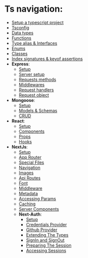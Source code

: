 <!-- @format -->

# Ts navigation:

- [Setup a typescript project](Setup.md)
- [Tsconfig](TsConfig.md)
- [Data types](./Raw/DataTypes.md)
- [Functions](./Raw/Function.md)
- [Type alias & Interfaces](./Raw/Types%20&%20interfaces.md)
- [Enums](./Raw/Enums.md)
- [Classes](./Raw/Classes.md)
- [Index signatures & keyof assertions](./Raw/Indexes%20signatures%20&%20keyof%20assertions.md)
- **Express**:
  - [Setup](./Express/Setup.md)
  - [Server setup](./Express/Server%20setup.md)
  - [Requests methods](./Express/RequestMethods.md)
  - [Middlewares](./Express/middlewares.md)
  - [Request handlers](./Express/RequestHandlers.md)
  - [Request object](./Express/RequestObj.md)
- **Mongoose**:
  - [Setup](./mongoose/Setup.md)
  - [Models & Schemas](./mongoose/Models.md)
  - [CRUD](./mongoose/CRUD.md)
- **React**:
  - [Setup](./React/setup.md)
  - [Components](./React/Components.md)
  - [Props](./React/Props.md)
  - [Hooks](./React/Hooks.md)
- **NextJs**:
  - [Setup](./Next/Setup.md)
  - [App Router](./Next/App%20Router.md)
  - [Special Files](./Next/SpecialFiles.md)
  - [Navigation](./Next/Navigation.md)
  - [Images](./Next/Navigation.md)
  - [Api Routes](./Next/ApiRoutes.md)
  - [Font](Next/Font.md)
  - [Middleware](Next/Middleware.md)
  - [Metadata](Next/Metadata.md)
  - [Accessing Params](Next/AccessingParmasOnFrontEnd.md)
  - [Caching](Next/CachingData.md)
  - [Server Components](Next/ServerActions.md)
  - **Next-Auth**:
    - [Setup](Next/Authjs/setup.md)
    - [Credentials Provider](Next/AuthJs/CredentialsProvider.md)
    - [Github Provider](Next/AuthJs/GithubProvider.md)
    - [Extending The Types](Next/AuthJs/Extending%20Types.md)
    - [SignIn and SignOut](Next/AuthJs/Signing%20in%20and%20Out.md)
    - [Preparing The Session](Next/AuthJs/Session%20Preparation.md)
    - [Accessing Sessions](Next/AuthJs/Accessing%20Sessions.md)
